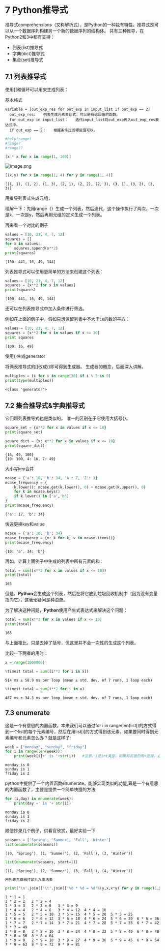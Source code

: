 
# 7 Python推导式

推导式comprehensions（又称解析式），是Python的一种独有特性。推导式是可以从一个数据序列构建另一个新的数据序列的结构体。 共有三种推导，在Python2和3中都有支持：

- 列表(list)推导式
- 字典(dict)推导式
- 集合(set)推导式

## 7.1 列表推导式

使用[]和循环可以用来生成列表：

基本格式

    variable = [out_exp_res for out_exp in input_list if out_exp == 2]
      out_exp_res:　　列表生成元素表达式，可以是有返回值的函数。
      for out_exp in input_list：　　迭代input_list将out_exp传入out_exp_res表达式中。
      if out_exp == 2：　　根据条件过滤哪些值可以。


```python
#help(range)
#range?
#range??
```


```python
[x * x for x in range(1, 100)]
```

![image.png](attachment:image.png)


```python
[(x,y) for x in range(1, 4) for y in range(1, 4)]
```




    [(1, 1), (1, 2), (1, 3), (2, 1), (2, 2), (2, 3), (3, 1), (3, 2), (3, 3)]



用推导列表式生成元组，

理解一下：先用range（）生成一个列表，然后迭代，这个操作执行了两次，一次是x，一次是y，然后再用元组的定义生成一个列表。

再来看一个对比的例子


```python
values = [10, 21, 4, 7, 12]
squares = []
for x in values:
    squares.append(x**2)
print(squares)
```

    [100, 441, 16, 49, 144]
    

列表推导式可以使用更简单的方法来创建这个列表：


```python
values = [10, 21, 4, 7, 12]
squares = [x**2 for x in values]
print(squares)
```

    [100, 441, 16, 49, 144]
    

还可以在列表推导式中加入条件进行筛选。

例如在上面的例子中，假如只想保留列表中不大于`10`的数的平方：


```python
values = [10, 21, 4, 7, 12]
squares = [x**2 for x in values if x <= 10]
print squares
```

    [100, 16, 49]
    

使用()生成generator

将俩表推导式的[]改成()即可得到生成器。 生成器的概念，后面深入讲解。


```python
multiples = (i for i in range(30) if i % 3 is 0)
print(type(multiples))
```

    <class 'generator'>
    

## 7.2 集合推导式&字典推导式

它们跟列表推导式也是类似的。 唯一的区别在于它使用大括号{}。


```python
square_set = {x**2 for x in values if x <= 10}
print(square_set)

square_dict = {x: x**2 for x in values if x <= 10}
print(square_dict)
```

    {16, 49, 100}
    {10: 100, 4: 16, 7: 49}
    

大小写key合并


```python
mcase = {'a': 10, 'b': 34, 'A': 7, 'Z': 3}
mcase_frequency = {
    k.lower(): mcase.get(k.lower(), 0) + mcase.get(k.upper(), 0)
    for k in mcase.keys()
    if k.lower() in ['a','b']
}
print(mcase_frequency)
```

    {'a': 17, 'b': 34}
    

快速更换key和value


```python
mcase = {'a': 10, 'b': 34}
mcase_frequency = {v: k for k, v in mcase.items()}
print(mcase_frequency)
```

    {10: 'a', 34: 'b'}
    

再如，计算上面例子中生成的列表中所有元素的和：


```python
total = sum([x**2 for x in values if x <= 10])
print(total)
```

    165
    

但是，**Python**会生成这个列表，然后在将它放到垃圾回收机制中（因为没有变量指向它），这毫无疑问是种浪费。

为了解决这种问题，**Python**使用产生式表达式来解决这个问题：


```python
total = sum(x**2 for x in values if x <= 10)
print(total)
```

    165
    

与上面相比，只是去掉了括号，但这里并不会一次性的生成这个列表。

比较一下两者的用时：


```python
x = range(1000000)
```


```python
%timeit total = sum([i**2 for i in x])
```

    514 ms ± 58.9 ms per loop (mean ± std. dev. of 7 runs, 1 loop each)
    


```python
%timeit total = sum(i**2 for i in x)
```

    487 ms ± 34.3 ms per loop (mean ± std. dev. of 7 runs, 1 loop each)
    

## 7.3 enumerate

这是一个有意思的内置函数，本来我们可以通过for i in range(len(list))的方式得到一个list的每个元素编号，然后在用list[i]的方式得到该元素。如果要同时得到元素编号和元素怎么办？就是这样了:


```python
week = ["monday", "sunday", "friday"]
for i in range(len(week)):
    print(week[i]+' is '+str(i))   #注意，i是int类型，如果和前面的用+连接，必须是str类型
```

    monday is 0
    sunday is 1
    friday is 2
    

python中提供了一个内置函数enumerate，能够实现类似的功能,算是一个有意思的内置函数了，主要是提供一个简单快捷的方法


```python
for (i,day) in enumerate(week):
    print(day +' is '+ str(i))
```

    monday is 0
    sunday is 1
    friday is 2
    

顺便抄录几个例子，供看官欣赏，最好实验一下


```python
seasons = ['Spring', 'Summer', 'Fall', 'Winter']
list(enumerate(seasons))
```




    [(0, 'Spring'), (1, 'Summer'), (2, 'Fall'), (3, 'Winter')]




```python
list(enumerate(seasons, start=1))
```




    [(1, 'Spring'), (2, 'Summer'), (3, 'Fall'), (4, 'Winter')]




```python
用列表生成器打印九九乘法表
```


```python
print('\n'.join(['\t'.join(['%d * %d = %d'%(y,x,x*y) for y in range(1,x+1)])for x in range(1,10)]))
```

    1 * 1 = 1
    1 * 2 = 2	2 * 2 = 4
    1 * 3 = 3	2 * 3 = 6	3 * 3 = 9
    1 * 4 = 4	2 * 4 = 8	3 * 4 = 12	4 * 4 = 16
    1 * 5 = 5	2 * 5 = 10	3 * 5 = 15	4 * 5 = 20	5 * 5 = 25
    1 * 6 = 6	2 * 6 = 12	3 * 6 = 18	4 * 6 = 24	5 * 6 = 30	6 * 6 = 36
    1 * 7 = 7	2 * 7 = 14	3 * 7 = 21	4 * 7 = 28	5 * 7 = 35	6 * 7 = 42	7 * 7 = 49
    1 * 8 = 8	2 * 8 = 16	3 * 8 = 24	4 * 8 = 32	5 * 8 = 40	6 * 8 = 48	7 * 8 = 56	8 * 8 = 64
    1 * 9 = 9	2 * 9 = 18	3 * 9 = 27	4 * 9 = 36	5 * 9 = 45	6 * 9 = 54	7 * 9 = 63	8 * 9 = 72	9 * 9 = 81
    
